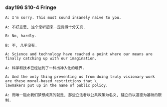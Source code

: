 ### day196 S10-4 Fringe
```buildoutcfg
A: I'm sorry. This must sound insanely naive to you.
```
```buildoutcfg
A: 不好意思, 这个您听起来一定觉得十分天真. 
```

```buildoutcfg
B: No, hardly.
```
```buildoutcfg
B: 不, 几乎没有.
```

```buildoutcfg
A: Science and technology have reached a point where our means are finally catching up with our imagination.
```
```buildoutcfg
A: 科学和技术已经达到了一种出神入化的境界.
```

```buildoutcfg
A: And the only thing preventing us from doing truly visionary work are these moral-based restrictions that \
lawmakers put up in the name of public policy.
```
```buildoutcfg
A: 而唯一阻止我们梦想成真的就是, 那些立法者以公共政策为名义, 建立的以道德为基础的限制.
```